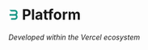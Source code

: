# <img src="https://github.com/botfi/.github/raw/main/docs/assets/icon.png" alt="BOTFI logo" height=20/> Platform

*Developed within the Vercel ecosystem*
